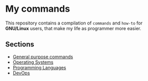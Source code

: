 # My commands

This repository contains a compilation of `commands` and `how-to` for **GNU/Linux** users, that make my life as programmer more easier.

## Sections

- [General purpose commands](https://github.com/peterpalau/commands/tree/master/general-commands.md)
- [Operating Systems](https://github.com/peterpalau/commands/tree/master/operating-systems)
- [Programming Languages](https://github.com/peterpalau/commands/tree/master/programming-languages)
- [DevOps](https://github.com/peterpalau/commands/tree/master/devops)
